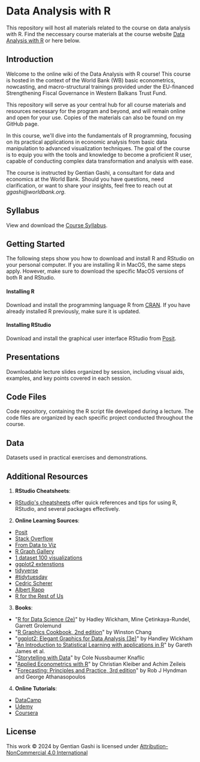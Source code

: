 # Data Analysis with R
This repository will host all materials related to the course on data analysis with R. Find the neccessary course materials at the course website [Data Analysis with R](https://gentiang.github.io/data_analysis_with_r/) or here below.

## Introduction

Welcome to the online wiki of the Data Analysis with R course! This course is hosted in the context of the World Bank (WB) basic econometrics, nowcasting, and macro-structural trainings provided under the EU-financed Strengthening Fiscal Governance in Western Balkans Trust Fund.

This repository will serve as your central hub for all course materials and resources necessary for the program and beyond, and will remain online and open for your use. Copies of the materials can also be found on my GitHub page.

In this course, we'll dive into the fundamentals of R programming, focusing on its practical applications in economic analysis from basic data manipulation to advanced visualization techniques. The goal of the course is to equip you with the tools and knowledge to become a proficient R user, capable of conducting complex data transformation and analysis with ease.

The course is instructed by Gentian Gashi, a consultant for data and economics at the World Bank. Should you have questions, need clarification, or want to share your insights, feel free to reach out at *ggashi\@worldbank.org*.

## Syllabus

View and download the [Course Syllabus](Materials/Syllabus/Data_Analysis_with_R_Syllabus.pdf).

## Getting Started

The following steps show you how to download and install R and RStudio on your personal computer. If you are installing R in MacOS, the same steps apply. However, make sure to download the specific MacOS versions of both R and RStudio.

#### Installing R

Download and install the programming language R from [CRAN](https://cran.r-project.org/ "Download R"). If you have already installed R previously, make sure it is updated.

#### Installing RStudio

Download and install the graphical user interface RStudio from [Posit](https://posit.co/download/rstudio-desktop/ "Download RStudio").

## Presentations

Downloadable lecture slides organized by session, including visual aids, examples, and key points covered in each session.

## Code Files

Code repository, containing the R script file developed during a lecture. The code files are organized by each specific project conducted throughout the course.

## Data

Datasets used in practical exercises and demonstrations.

## Additional Resources

1.  **RStudio Cheatsheets**:

-   [RStudio's cheatsheets](https://posit.co/resources/cheatsheets/) offer quick references and tips for using R, RStudio, and several packages effectively.

2.  **Online Learning Sources**:

-   [Posit](https://www.youtube.com/@PositPBC)
-   [Stack Overflow](https://stackoverflow.com/)
-   [From Data to Viz](https://www.data-to-viz.com/)
-   [R Graph Gallery](https://r-graph-gallery.com/)
-   [1 dataset 100 visualizations](https://100.datavizproject.com/)
-   [ggplot2 extenstions](https://exts.ggplot2.tidyverse.org/gallery/)
-   [tidyverse](https://www.tidyverse.org/packages/)
-   [#tidytuesday](https://github.com/rfordatascience/tidytuesday)
-   [Cedric Scherer](https://www.cedricscherer.com/top/dataviz/)
-   [Albert Rapp](https://www.youtube.com/@rappa753/videos)
-   [R for the Rest of Us](https://www.youtube.com/@rfortherestofus)

3.  **Books**:

-   "[R for Data Science (2e)](https://r4ds.hadley.nz/)" by Hadley Wickham, Mine Çetinkaya-Rundel, Garrett Grolemund
-   "[R Graphics Cookbook, 2nd edition](https://r-graphics.org/)" by Winston Chang
-   "[ggplot2: Elegant Graphics for Data Analysis (3e)](https://ggplot2-book.org/)" by Handley Wickham
-   "[An Introduction to Statistical Learning with applications in R](https://www.statlearning.com/)" by Gareth James et al.
-   "[Storytelling with Data](https://www.storytellingwithdata.com/books)" by Cole Nussbaumer Knaflic
-   "[Applied Econometrics with R](https://link.springer.com/book/10.1007/978-0-387-77318-6)" by Christian Kleiber and Achim Zeileis
-   "[Forecasting: Principles and Practice, 3rd edition](https://otexts.com/fpp3/)" by Rob J Hyndman and George Athanasopoulos

4.  **Online Tutorials**:

-   [DataCamp](https://www.datacamp.com/tracks/data-analyst-with-r)
-   [Udemy](https://www.udemy.com/course/data-science-and-machine-learning-bootcamp-with-r/?couponCode=ST14MT32124)
-   [Coursera](https://www.coursera.org/professional-certificates/google-data-analytics)

## License
This work © 2024 by Gentian Gashi is licensed under [Attribution-NonCommercial 4.0 International](https://creativecommons.org/licenses/by-nc/4.0/)
